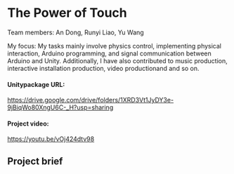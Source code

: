 # The Power of Touch

Team members: An Dong, Runyi Liao, Yu Wang

My focus: My tasks mainly involve physics control, implementing physical interaction, Arduino programming, and signal communication between Arduino and Unity. Additionally, I have also contributed to music production, interactive installation production, video productionand and so on.

#### Unitypackage URL: 
https://drive.google.com/drive/folders/1XRD3Vt1JyDY3e-9jBiqWo80XngU6C-_H?usp=sharing

#### Project video: 
https://youtu.be/vOj424dtv98



## Project brief


